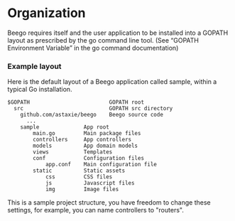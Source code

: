 # Organization

Beego requires itself and the user application to be installed into a GOPATH layout as prescribed by the go command line tool. (See “GOPATH Environment Variable” in the go command documentation)

### Example layout

Here is the default layout of a Beego application called sample, within a typical Go installation.

	$GOPATH                         GOPATH root
	  src                   		GOPATH src directory
	    github.com/astaxie/beego	Beego source code
	      ...
	    sample              App root
		    main.go         Main package files
		    controllers     App controllers
		    models          App domain models
		    views           Templates
			conf            Configuration files
	        	app.conf    Main configuration file
	      	static          Static assets
		        css         CSS files
		        js          Javascript files
		        img         Image files

This is a sample project structure, you have freedom to change these settings, for example, you can name controllers to "routers".